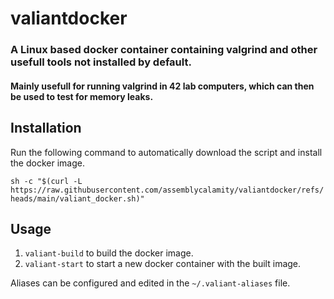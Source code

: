 # valiantdocker
### A Linux based docker container containing valgrind and other usefull tools not installed by default. 
#### Mainly usefull for running valgrind in 42 lab computers, which can then be used to test for memory leaks.

## Installation
Run the following command to automatically download the script and install the docker image.

``sh -c "$(curl -L https://raw.githubusercontent.com/assemblycalamity/valiantdocker/refs/heads/main/valiant_docker.sh)"``

## Usage
1. ``valiant-build`` to build the docker image.
2. ``valiant-start`` to start a new docker container with the built image.

Aliases can be configured and edited in the ``~/.valiant-aliases`` file.
